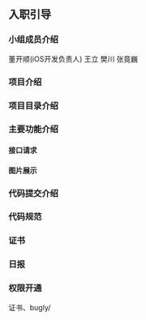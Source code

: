 ## 入职引导

### 小组成员介绍

董开顺(iOS开发负责人)
王立
樊川
张竟巍


### 项目介绍

### 项目目录介绍

### 主要功能介绍
#### 接口请求
#### 图片展示

### 代码提交介绍

### 代码规范

### 证书

### 日报

### 权限开通
证书、bugly/